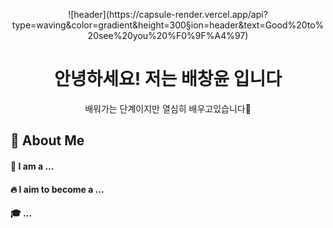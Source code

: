 <!-- README.md -->
 <!--Header-->
  <p align="center">![header](https://capsule-render.vercel.app/api?type=waving&color=gradient&height=300&section=header&text=Good%20to%20see%20you%20%F0%9F%A4%97)</p>
<h1 align="center">안녕하세요! 저는 배창윤 입니다</h1>
<p align="center">배워가는 단계이지만 열심히 배우고있습니다🚀</p>
  <!--Body-->
  
  ## 👀 About Me
  #### :raising_hand: I am a ...<br/>
  #### :fire: I aim to become a ...<br/>
  #### :mortar_board: ...
